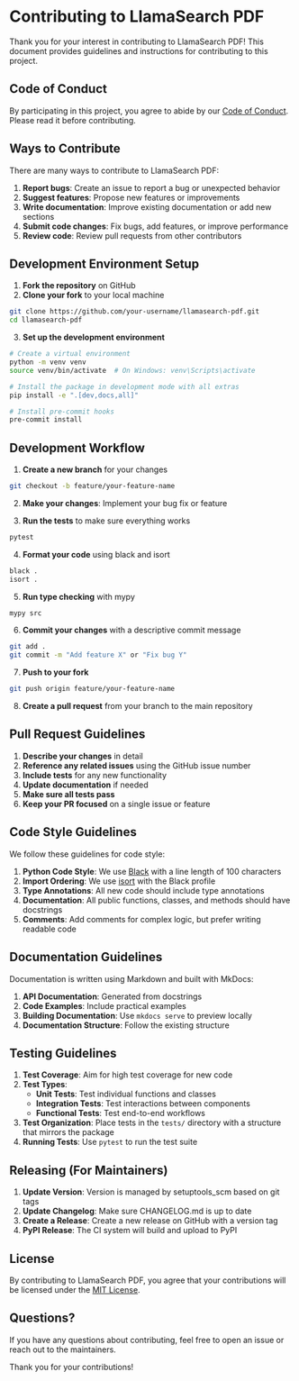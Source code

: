 # Contributing to LlamaSearch PDF

Thank you for your interest in contributing to LlamaSearch PDF! This document provides guidelines and instructions for contributing to this project.

## Code of Conduct

By participating in this project, you agree to abide by our [Code of Conduct](CODE_OF_CONDUCT.md). Please read it before contributing.

## Ways to Contribute

There are many ways to contribute to LlamaSearch PDF:

1. **Report bugs**: Create an issue to report a bug or unexpected behavior
2. **Suggest features**: Propose new features or improvements
3. **Write documentation**: Improve existing documentation or add new sections
4. **Submit code changes**: Fix bugs, add features, or improve performance
5. **Review code**: Review pull requests from other contributors

## Development Environment Setup

1. **Fork the repository** on GitHub
2. **Clone your fork** to your local machine
```bash
git clone https://github.com/your-username/llamasearch-pdf.git
cd llamasearch-pdf
```
3. **Set up the development environment**
```bash
# Create a virtual environment
python -m venv venv
source venv/bin/activate  # On Windows: venv\Scripts\activate

# Install the package in development mode with all extras
pip install -e ".[dev,docs,all]"

# Install pre-commit hooks
pre-commit install
```

## Development Workflow

1. **Create a new branch** for your changes
```bash
git checkout -b feature/your-feature-name
```

2. **Make your changes**: Implement your bug fix or feature

3. **Run the tests** to make sure everything works
```bash
pytest
```

4. **Format your code** using black and isort
```bash
black .
isort .
```

5. **Run type checking** with mypy
```bash
mypy src
```

6. **Commit your changes** with a descriptive commit message
```bash
git add .
git commit -m "Add feature X" or "Fix bug Y"
```

7. **Push to your fork**
```bash
git push origin feature/your-feature-name
```

8. **Create a pull request** from your branch to the main repository

## Pull Request Guidelines

1. **Describe your changes** in detail
2. **Reference any related issues** using the GitHub issue number
3. **Include tests** for any new functionality
4. **Update documentation** if needed
5. **Make sure all tests pass**
6. **Keep your PR focused** on a single issue or feature

## Code Style Guidelines

We follow these guidelines for code style:

1. **Python Code Style**: We use [Black](https://github.com/psf/black) with a line length of 100 characters
2. **Import Ordering**: We use [isort](https://pycqa.github.io/isort/) with the Black profile
3. **Type Annotations**: All new code should include type annotations
4. **Documentation**: All public functions, classes, and methods should have docstrings
5. **Comments**: Add comments for complex logic, but prefer writing readable code

## Documentation Guidelines

Documentation is written using Markdown and built with MkDocs:

1. **API Documentation**: Generated from docstrings
2. **Code Examples**: Include practical examples
3. **Building Documentation**: Use `mkdocs serve` to preview locally
4. **Documentation Structure**: Follow the existing structure

## Testing Guidelines

1. **Test Coverage**: Aim for high test coverage for new code
2. **Test Types**:
   - **Unit Tests**: Test individual functions and classes
   - **Integration Tests**: Test interactions between components
   - **Functional Tests**: Test end-to-end workflows
3. **Test Organization**: Place tests in the `tests/` directory with a structure that mirrors the package
4. **Running Tests**: Use `pytest` to run the test suite

## Releasing (For Maintainers)

1. **Update Version**: Version is managed by setuptools_scm based on git tags
2. **Update Changelog**: Make sure CHANGELOG.md is up to date
3. **Create a Release**: Create a new release on GitHub with a version tag
4. **PyPI Release**: The CI system will build and upload to PyPI

## License

By contributing to LlamaSearch PDF, you agree that your contributions will be licensed under the [MIT License](LICENSE).

## Questions?

If you have any questions about contributing, feel free to open an issue or reach out to the maintainers.

Thank you for your contributions! 